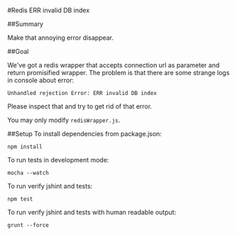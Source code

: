 #Redis ERR invalid DB index

##Summary

Make that annoying error disappear.

##Goal 

We've got a redis wrapper that accepts connection url as parameter and return promisified wrapper.
The problem is that there are some strange logs in console about error:
```
Unhandled rejection Error: ERR invalid DB index
```
Please inspect that and try to get rid of that error.

You may only modify `redisWrapper.js`.

##Setup
To install dependencies from package.json:

    npm install

To run tests in development mode:

    mocha --watch

To run verify jshint and tests:

    npm test

To run verify jshint and tests with human readable output:

    grunt --force
